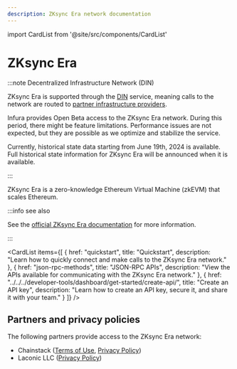 ```yaml
---
description: ZKsync Era network documentation
---
```


import CardList from '@site/src/components/CardList'

# ZKsync Era

:::note Decentralized Infrastructure Network (DIN)

ZKsync Era is supported through the [DIN](https://www.infura.io/solutions/decentralized-infrastructure-service) service,
meaning calls to the network are routed to [partner infrastructure providers](#partners-and-privacy-policies).

Infura provides Open Beta access to the ZKsync Era network. During this period, there might be feature limitations. Performance issues are not expected, but they are possible as we optimize and stabilize the service.

Currently, historical state data starting from June 19th, 2024 is available. Full historical state information for ZKsync Era will be announced when it is available.

:::

ZKsync Era is a zero-knowledge Ethereum Virtual Machine (zkEVM) that scales Ethereum.

:::info see also

See the [official ZKsync Era documentation](https://docs.zksync.io/build) for more information.

:::

<CardList
  items={[
    {
      href: "quickstart",
      title: "Quickstart",
      description: "Learn how to quickly connect and make calls to the ZKsync Era network."
    },
    {
      href: "json-rpc-methods",
      title: "JSON-RPC APIs",
      description: "View the APIs available for communicating with the ZKsync Era network."
    },
    {
      href: "../../../developer-tools/dashboard/get-started/create-api/",
      title: "Create an API key",
      description: "Learn how to create an API key, secure it, and share it with your team."
    }
  ]}
/>

## Partners and privacy policies

The following partners provide access to the ZKsync Era network:

<!-- markdown-link-check-disable -->

- Chainstack ([Terms of Use](https://chainstack.com/tos/), [Privacy Policy](https://chainstack.com/privacy/))
- Laconic LLC ([Privacy Policy](https://www.laconic.com/privacy-policy))
<!-- markdown-link-check-enable -->
